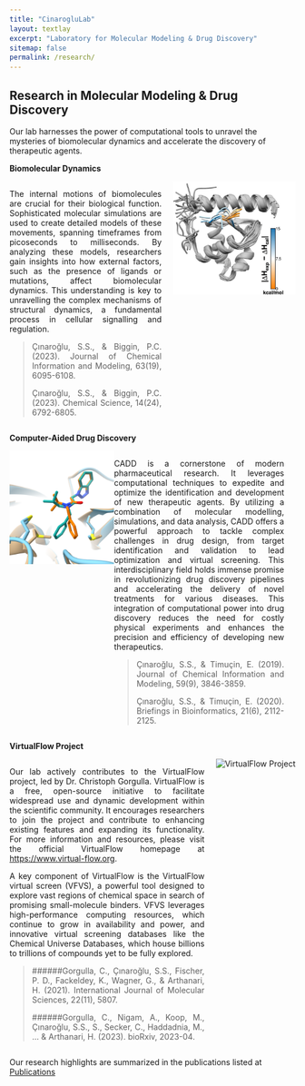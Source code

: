 ```yaml
---
title: "CinarogluLab"
layout: textlay
excerpt: "Laboratory for Molecular Modeling & Drug Discovery"
sitemap: false
permalink: /research/
---
```


## Research in Molecular Modeling & Drug Discovery
Our lab harnesses the power of computational tools to unravel the mysteries of biomolecular dynamics and accelerate the discovery of therapeutic agents.

**Biomolecular Dynamics**

<div style="display: flex; flex-wrap: wrap; justify-content: space-between;">

<div style="flex: 1; text-align: justify; margin-right: 20px;">

The internal motions of biomolecules are crucial for their biological function. Sophisticated molecular simulations are used to create detailed models of these movements, spanning timeframes from picoseconds to milliseconds. By analyzing these models, researchers gain insights into how external factors, such as the presence of ligands or mutations, affect biomolecular dynamics. This understanding is key to unravelling the complex mechanisms of structural dynamics, a fundamental process in cellular signalling and regulation.

>Çınaroğlu, S.S., & Biggin, P.C. (2023). Journal of Chemical Information and Modeling, 63(19), 6095-6108.
>
>Çınaroğlu, S.S., & Biggin, P.C. (2023). Chemical Science, 14(24), 6792-6805.
</div>

<div style="flex: 0 0 auto;">
<img src="https://raw.githubusercontent.com/CinarogluLab/cinaroglulab.github.io/main/images/images-0003.jpeg" alt="Biomolecular Dynamics" style="height: 200px;">

</div>
</div>

**Computer-Aided Drug Discovery**

<div style="display: flex; flex-wrap: wrap; justify-content: space-between;">

<div style="flex: 0 0 auto;">
<img src="https://raw.githubusercontent.com/CinarogluLab/cinaroglulab.github.io/main/images/images-0004.png" alt="Computer-Aided Drug Discovery" style="height: 200px;">
</div>

<div style="flex: 1; text-align: justify; margin-right: 20px;">

CADD is a cornerstone of modern pharmaceutical research. It leverages computational techniques to expedite and optimize the identification and development of new therapeutic agents. By utilizing a combination of molecular modelling, simulations, and data analysis, CADD offers a powerful approach to tackle complex challenges in drug design, from target identification and validation to lead optimization and virtual screening. This interdisciplinary field holds immense promise in revolutionizing drug discovery pipelines and accelerating the delivery of novel treatments for various diseases. This integration of computational power into drug discovery reduces the need for costly physical experiments and enhances the precision and efficiency of developing new therapeutics.

>Çınaroğlu, S.S., & Timuçin, E. (2019). Journal of Chemical Information and Modeling, 59(9), 3846-3859.
>
>Çınaroğlu, S.S., & Timuçin, E. (2020). Briefings in Bioinformatics, 21(6), 2112-2125.

</div>
</div>


**VirtualFlow Project**

<div style="display: flex; flex-wrap: wrap; justify-content: space-between;">

<div style="flex: 1; text-align: justify; margin-right: 20px;">

Our lab actively contributes to the VirtualFlow project, led by Dr. Christoph Gorgulla. VirtualFlow is a free, open-source initiative to facilitate widespread use and dynamic development within the scientific community. It encourages researchers to join the project and contribute to enhancing existing features and expanding its functionality. For more information and resources, please visit the official VirtualFlow homepage at <https://www.virtual-flow.org>.

A key component of VirtualFlow is the VirtualFlow virtual screen (VFVS), a powerful tool designed to explore vast regions of chemical space in search of promising small-molecule binders. VFVS leverages high-performance computing resources, which continue to grow in availability and power, and innovative virtual screening databases like the Chemical Universe Databases, which house billions to trillions of compounds yet to be fully explored.

>######Gorgulla, C., Çınaroğlu, S.S., Fischer, P. D., Fackeldey, K., Wagner, G., & Arthanari, H. (2021). International Journal of Molecular Sciences, 22(11), 5807.
>
>######Gorgulla, C., Nigam, A., Koop, M., Çınaroğlu, S.S., S., Secker, C., Haddadnia, M., ... & Arthanari, H. (2023). bioRxiv, 2023-04.

</div>

<div style="flex: 0 0 auto;">
<img src="https://avatars.githubusercontent.com/u/41548685?s=200&v=4" alt="VirtualFlow Project" style="height: 200px;">
</div>

</div>

Our research highlights are summarized in the publications listed at <a href="{{ site.url }}{{ site.baseurl }}/publications">Publications</a> 
